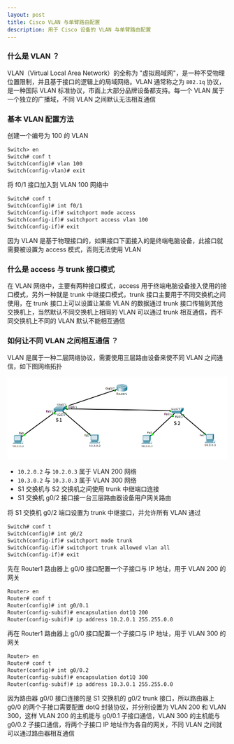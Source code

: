 ```yaml
---
layout: post
title: Cisco VLAN 与单臂路由配置
description: 用于 Cisco 设备的 VLAN 与单臂路由配置
---
```


### 什么是 VLAN ？

VLAN（Virtual Local Area Network）的全称为 "虚拟局域网"，是一种不受物理位置限制，并且基于接口的逻辑上的局域网络。VLAN 通常称之为 `802.1q` 协议，是一种国际 VLAN 标准协议，市面上大部分品牌设备都支持。每一个 VLAN 属于一个独立的广播域，不同 VLAN 之间默认无法相互通信

### 基本 VLAN 配置方法

创建一个编号为 100 的 VLAN

    Switch> en
    Switch# conf t
    Switch(config)# vlan 100
    Switch(config-vlan)# exit

将 f0/1 接口加入到 VLAN 100 网络中

    Switch# conf t
    Switch(config)# int f0/1
    Switch(config-if)# switchport mode access 
    Switch(config-if)# switchport access vlan 100
    Switch(config-if)# exit

因为 VLAN 是基于物理接口的，如果接口下面接入的是终端电脑设备，此接口就需要被设置为 access 模式，否则无法使用 VLAN


### 什么是 access 与 trunk 接口模式

在 VLAN 网络中，主要有两种接口模式，access 用于终端电脑设备接入使用的接口模式，另外一种就是 trunk 中继接口模式，trunk 接口主要用于不同交换机之间使用，在 trunk 接口上可以设置让某些 VLAN 的数据通过 trunk 接口传输到其他交换机上，当然默认不同交换机上相同的 VLAN 可以通过 trunk 相互通信，而不同交换机上不同的 VLAN 默认不能相互通信

### 如何让不同 VLAN 之间相互通信 ？

VLAN 是属于一种二层网络协议，需要使用三层路由设备来使不同 VLAN 之间通信，如下图网络拓扑

![vlan-router-on-a-stick.png](/assets/img/vlan-router-on-a-stick.png)

- `10.2.0.2` 与 `10.2.0.3` 属于 VLAN 200 网络
- `10.3.0.2` 与 `10.3.0.3` 属于 VLAN 300 网络
- S1 交换机与 S2 交换机之间使用 trunk 中继端口连接
- S1 交换机 g0/2 接口接一台三层路由器设备用户网关路由

将 S1 交换机 g0/2 端口设置为 trunk 中继接口，并允许所有 VLAN 通过

    Switch# conf t
    Switch(config)# int g0/2
    Switch(config-if)# switchport mode trunk
    Switch(config-if)# switchport trunk allowed vlan all
    Switch(config-if)# exit

先在 Router1 路由器上 g0/0 接口配置一个子接口与 IP 地址，用于 VLAN 200 的网关

    Router> en
    Router# conf t
    Router(config)# int g0/0.1
    Router(config-subif)# encapsulation dot1Q 200
    Router(config-subif)# ip address 10.2.0.1 255.255.0.0

再在 Router1 路由器上 g0/0 接口配置一个子接口与 IP 地址，用于 VLAN 300 的网关

    Router> en
    Router# conf t
    Router(config)# int g0/0.2
    Router(config-subif)# encapsulation dot1Q 300
    Router(config-subif)# ip address 10.3.0.1 255.255.0.0

因为路由器 g0/0 接口连接的是 S1 交换机的 g0/2 trunk 接口，所以路由器上 g0/0 的两个子接口需要配置 dotQ 封装协议，并分别设置为 VLAN 200 和 VLAN 300，这样 VLAN 200 的主机能与 g0/0.1 子接口通信，VLAN 300 的主机能与 g0/0.2 子接口通信，将两个子接口 IP 地址作为各自的网关，不同 VLAN 之间就可以通过路由器相互通信